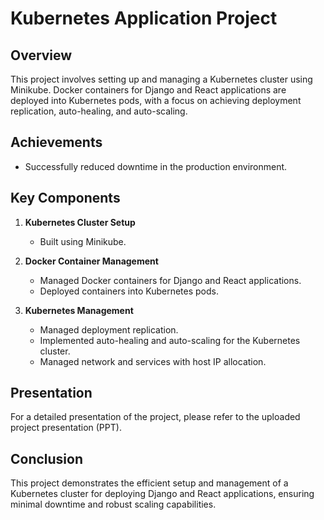 # Kubernetes Application Project

## Overview
This project involves setting up and managing a Kubernetes cluster using Minikube. Docker containers for Django and React applications are deployed into Kubernetes pods, with a focus on achieving deployment replication, auto-healing, and auto-scaling.

## Achievements
- Successfully reduced downtime in the production environment.

## Key Components
1. **Kubernetes Cluster Setup**
   - Built using Minikube.

2. **Docker Container Management**
   - Managed Docker containers for Django and React applications.
   - Deployed containers into Kubernetes pods.

3. **Kubernetes Management**
   - Managed deployment replication.
   - Implemented auto-healing and auto-scaling for the Kubernetes cluster.
   - Managed network and services with host IP allocation.
     
## Presentation
For a detailed presentation of the project, please refer to the uploaded project presentation (PPT).

## Conclusion
This project demonstrates the efficient setup and management of a Kubernetes cluster for deploying Django and React applications, ensuring minimal downtime and robust scaling capabilities.
